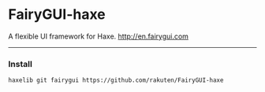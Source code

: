 # FairyGUI-haxe
A flexible UI framework for Haxe. http://en.fairygui.com

---
### Install

`haxelib git fairygui https://github.com/rakuten/FairyGUI-haxe`
